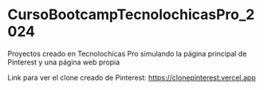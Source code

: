 # CursoBootcampTecnolochicasPro_2024
Proyectos creado en Tecnolochicas Pro simulando la página principal de Pinterest y una página web propia

Link para ver el clone creado de Pinterest: https://clonepinterest.vercel.app
